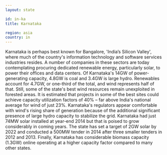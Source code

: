 ```yaml
---
layout: state

id: in-ka
title: Karnataka

region: asia
country: in
---
```

Karnataka is perhaps best known for Bangalore, 'India’s Silicon Valley', where much of the country's information technology and software services industries resides. A number of companies in these sectors are today contemplating procuring dedicated renewable energy, particularly solar, to power their offices and data centers. 
Of Karnataka's 14GW of power-generating capacity, 4.8GW is coal and 3.4GW is large hydro.  Renewables account for 4.7GW, or one-third of the total, and wind represents half of that.  Still, some of the state's best wind resources remain unexploited in forested areas. It is estimated that projects in some of the best sites could achieve capacity utilization factors of 40% – far above India's national average for wind of just 23%. Karnataka's regulators appear comfortable with wind's rising share of generation because of the additional significant presence of large hydro capacity to stabilize the grid.
Karnataka had just 74MW solar installed at year-end 2014 but that is poised to grow considerably in coming years. The state has set a target of 2GW solar by 2022 and conducted a 500MW tender in 2014 after three smaller tenders in 2012 and 2013. 
Finally, Karnataka has considerable biomass capacity (1.3GW) online operating at a higher capacity factor compared to many other states.
